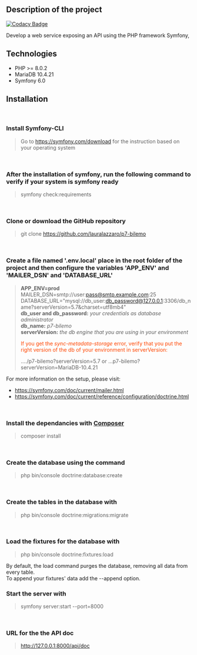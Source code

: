 ## Description of the project

[![Codacy Badge](https://app.codacy.com/project/badge/Grade/f79977f0be224d39a185a66e6b318ec3)](https://www.codacy.com/gh/lauralazzaro/p7-bilemo/dashboard?utm_source=github.com&amp;utm_medium=referral&amp;utm_content=lauralazzaro/p7-bilemo&amp;utm_campaign=Badge_Grade)

Develop a web service exposing an API using the PHP framework Symfony, 

## Technologies

-   PHP >= 8.0.2
-   MariaDB 10.4.21
-   Symfony 6.0

## Installation

<br>

### Install Symfony-CLI

> Go to https://symfony.com/download for the instruction based on your operating system
<br>

### After the installation of symfony, run the following command to verify if your system is symfony ready

> symfony check:requirements
<br>

### Clone or download the GitHub repository

> git clone https://github.com/lauralazzaro/p7-bilemo
<br>

### Create a file named '.env.local' place in the root folder of the project and then configure the variables 'APP_ENV' and 'MAILER_DSN' and 'DATABASE_URL'

> **APP_ENV=prod**  
> MAILER_DSN=smtp://user:pass@smtp.example.com:25  
> DATABASE_URL="mysql://db_user:db_password@127.0.0.1:3306/db_name?serverVersion=5.7&charset=utf8mb4"  
> **db_user and db_password:** *your credentials as database administrator*  
> **db_name:** *p7-bilemo*  
> **serverVersion:** *the db engine that you are using in your environment*
> 
> <span style="color: orangered; "> If you get the *sync-metadata-storage* error, verify that you put the right version of the db of your environment in serverVersion: </span> 
>
> ..../p7-bilemo?serverVersion=5.7 or ...p7-bilemo?serverVersion=MariaDB-10.4.21

For more information on the setup, please visit:

-   https://symfony.com/doc/current/mailer.html
-   https://symfony.com/doc/current/reference/configuration/doctrine.html

<br>

### Install the dependancies with [Composer](https://getcomposer.org/download/)

> composer install
<br>

### Create the database using the command

> php bin/console doctrine:database:create
<br>

### Create the tables in the database with

> php bin/console doctrine:migrations:migrate
<br>

### Load the fixtures for the database with

> php bin/console doctrine:fixtures:load  

By default, the load command purges the database, removing all data from every table.   
To append your fixtures' data add the --append option.

### Start the server with

> symfony server:start --port=8000
<br>

### URL for the the API doc

> http://127.0.0.1:8000/api/doc
<br>